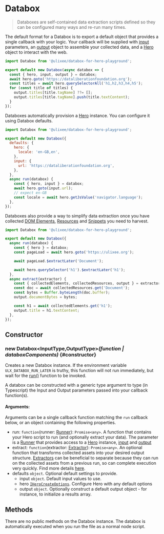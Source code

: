 # Databox

> Databoxes are self-contained data extraction scripts defined so they can be configured many ways and re-run many times.

The default format for a Databox is to export a default object that provides a single callback with your logic. Your callback will be supplied with [input](#input) parameters, an [output](#output) object to assemble your collected data, and a [Hero](/docs/hero) object to interact with the web.

```js
import Databox from '@ulixee/databox-for-hero-playground';

export default new Databox(async databox => {
  const { hero, input, output } = databox;
  await hero.goto('https://dataliberationfoundation.org');
  const titles = await hero.querySelectorAll('h1,h2,h3,h4,h5');
  for (const title of titles) {
    output.titles[title.tagName] ??= [];
    output.titles[title.tagName].push(title.textContent);
  }
});
```

Databoxes automatically provision a [Hero](/docs/hero) instance. You can configure it using Databox defaults.

```js
import Databox from '@ulixee/databox-for-hero-playground';

export default new Databox({
  defaults: {
    hero: {
      locale: 'en-GB,en',
    },
    input: {
      url: 'https://dataliberationfoundation.org',
    },
  },
  async run(databox) {
    const { hero, input } = databox;
    await hero.goto(input.url);
    // expect en-GB
    const locale = await hero.getJsValue('navigator.language');
  },
});
```

Databoxes also provide a way to simplify data extraction once you have collected [DOM Elements](/docs/databox/advanced-client/collected-elements), [Resources](/docs/databox/advanced-client/collected-resources) and [Snippets](/docs/databox/advanced-client/collected-snippets) you need to harvest.

```js
import Databox from '@ulixee/databox-for-hero-playground';

export default new Databox({
  async run(databox) {
    const { hero } = databox;
    const pageLoad = await hero.goto('https://ulixee.org');

    await pageLoad.$extractLater('Document');

    await hero.querySelector('h1').$extractLater('h1');
  },
  async extract(extractor) {
    const { collectedElements, collectedResources, output } = extractor;
    const doc = await collectedResources.get('Document');
    const bytes = Buffer.byteLength(doc.buffer);
    output.documentBytes = bytes;

    const h1 = await collectedElements.get('h1');
    output.title = h1.textContent;
  },
});
```

## Constructor

### new Databox<InputType,OutputType>_(function | databoxComponents)_ {#constructor}

Creates a new Databox instance. If the environment variable `ULX_DATABOX_RUN_LATER` is truthy, this function will not run immediately, but wait for the [run()](#run) function to be invoked.

A databox can be constructed with a generic type argument to type (in Typescript) the Input and Output parameters passed into your callback function(s).

#### **Arguments**:

Arguments can be a single callback function matching the `run` callback below, or an object containing the following properties.

- run: `function`(runner: [Runner](/docs/databox/runner)): `Promise<any>`. A function that contains your Hero script to run (and optionally extract your data). The parameter is a [Runner](/docs/databox/advanced-client/runner) that provides access to a [Hero](/docs/hero) instance, [input](/docs/databox//advanced-client/runner#input) and [output](/docs/databox/advanced-client/runner#output)
- extract: `function`(extractor: [Extractor](/docs/databox/advanced-client/extractor)): `Promise<any>`. An optional function that transforms collected assets into your desired output structure. [Extractors](/docs/databox/advanced-client/extractor) can be beneficial to separate because they can run on the collected assets from a previous run, so can complete execution very quickly. Find more details [here](/docs/databox/advanced-client/extractor).
- defaults `object`. Optional default settings to provide.
  - input `object`. Default input values to use.
  - hero [`IHeroCreateOptions`](/docs/hero/basic-client/hero#constructor). Configure Hero with any default options
  - output `object`. Optionally construct a default output object - for instance, to initialize a results array.

## Methods

There are no public methods on the Databox instance. The databox is automatically executed when you run the file as a normal node script.
